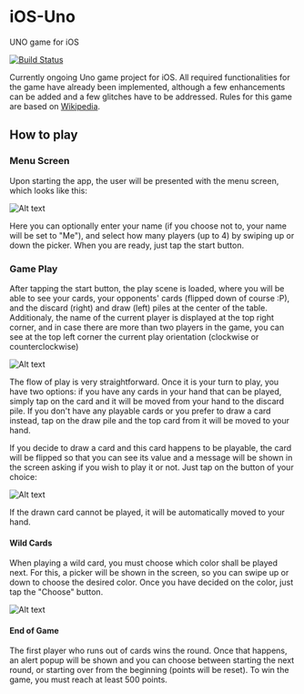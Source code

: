 # iOS-Uno
UNO game for iOS

[![Build Status](https://travis-ci.org/aacalfa/iOS-Uno.svg?branch=master)](https://travis-ci.org/aacalfa/iOS-Uno)

Currently ongoing Uno game project for iOS. All required functionalities for the game have already been implemented, although a few enhancements can be added and a few glitches have to be addressed. Rules for this game are based on [Wikipedia](https://en.wikipedia.org/wiki/Uno_(card_game)).

## How to play

### Menu Screen
Upon starting the app, the user will be presented with the menu screen, which looks like this:

![Alt text](http://image.prntscr.com/image/09c5b8e0ee1940d79ea8aebf52841da8.png "Menu screen")

Here you can optionally enter your name (if you choose not to, your name will be set to "Me"), and select how many players (up to 4) by swiping up or down the picker. When you are ready, just tap the start button.

### Game Play
After tapping the start button, the play scene is loaded, where you will be able to see your cards, your opponents' cards (flipped down of course :P), and the discard (right) and draw (left) piles at the center of the table. Additionaly, the name of the current player is displayed at the top right corner, and in case there are more than two players in the game, you can see at the top left corner the current play orientation (clockwise or counterclockwise)

![Alt text](http://image.prntscr.com/image/68330e7b480d47139b232a3e386a68ff.png "Start of game")

The flow of play is very straightforward. Once it is your turn to play, you have two options: if you have any cards in your hand that can be played, simply tap on the card and it will be moved from your hand to the discard pile. If you don't have any playable cards or you prefer to draw a card instead, tap on the draw pile and the top card from it will be moved to your hand.

If you decide to draw a card and this card happens to be playable, the card will be flipped so that you can see its value and a message will be shown in the screen asking if you wish to play it or not. Just tap on the button of your choice:

![Alt text](http://image.prntscr.com/image/a2e3308970324b079240df658d67d606.png "Drawing a playable card")

If the drawn card cannot be played, it will be automatically moved to your hand.

#### Wild Cards

When playing a wild card, you must choose which color shall be played next. For this, a picker will be shown in the screen, so you can swipe up or down to choose the desired color. Once you have decided on the color, just tap the "Choose" button.

![Alt text](http://image.prntscr.com/image/a7a61b247336422494fab5ead41cde75.png "Playing a wild card")

#### End of Game
The first player who runs out of cards wins the round. Once that happens, an alert popup will be shown and you can choose between starting the next round, or starting over from the beginning (points will be reset). To win the game, you must reach at least 500 points.
